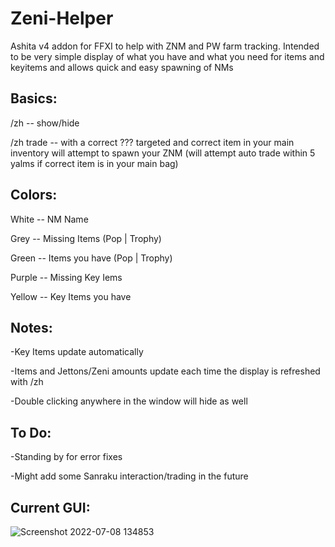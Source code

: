 # Zeni-Helper

Ashita v4 addon for FFXI to help with ZNM and PW farm tracking. Intended to be very simple display of what you have and what you need for items and keyitems and allows quick and easy spawning of NMs

## Basics:

/zh       -- show/hide

/zh trade -- with a correct ??? targeted and correct item in your main inventory will attempt to spawn your ZNM (will attempt auto trade within 5 yalms if correct item is in your main bag)

             
## Colors:

White  -- NM Name

Grey   -- Missing Items (Pop | Trophy)

Green  -- Items you have (Pop | Trophy)

Purple -- Missing Key Iems

Yellow -- Key Items you have

## Notes:

-Key Items update automatically

-Items and Jettons/Zeni amounts update each time the display is refreshed with /zh

-Double clicking anywhere in the window will hide as well

## To Do:

-Standing by for error fixes

-Might add some Sanraku interaction/trading in the future


## Current GUI: 

![Screenshot 2022-07-08 134853](https://user-images.githubusercontent.com/66495755/178046587-9eb921f7-7360-4bf1-8863-a17c42b48b1e.png)

